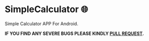 # SimpleCalculator :globe_with_meridians:

Simple Calculator APP For Android.

**IF YOU FIND ANY SEVERE BUGS PLEASE KINDLY [PULL REQUEST](https://github.com/mrmohim/Simple-Calculator/pulls).**

